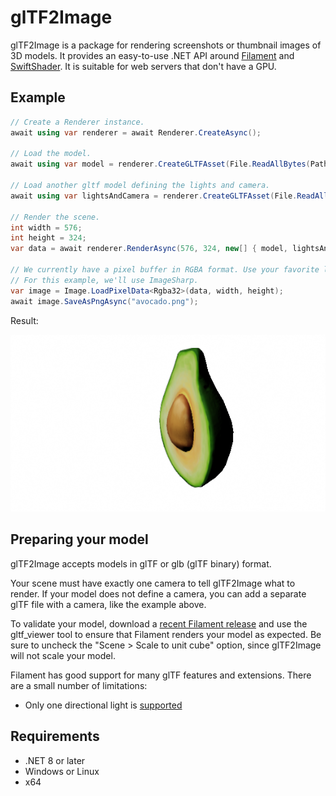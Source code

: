 # glTF2Image
glTF2Image is a package for rendering screenshots or thumbnail images of 3D models. It provides an easy-to-use .NET API around [Filament](https://google.github.io/filament/) and [SwiftShader](https://swiftshader.googlesource.com/SwiftShader). It is suitable for web servers that don't have a GPU.

## Example
```csharp
// Create a Renderer instance.
await using var renderer = await Renderer.CreateAsync();

// Load the model.
await using var model = renderer.CreateGLTFAsset(File.ReadAllBytes(Path.Join(TestDataPath, "Avocado.glb")));

// Load another gltf model defining the lights and camera.
await using var lightsAndCamera = renderer.CreateGLTFAsset(File.ReadAllBytes(Path.Join(TestDataPath, "avocado_lights_and_camera.gltf")));

// Render the scene.
int width = 576;
int height = 324;
var data = await renderer.RenderAsync(576, 324, new[] { model, lightsAndCamera });

// We currently have a pixel buffer in RGBA format. Use your favorite library to encode this as a PNG.
// For this example, we'll use ImageSharp.
var image = Image.LoadPixelData<Rgba32>(data, width, height);
await image.SaveAsPngAsync("avocado.png");
```

Result:

![Rendered image of an avocado](docs/images/avocado.png)

## Preparing your model
glTF2Image accepts models in glTF or glb (glTF binary) format.

Your scene must have exactly one camera to tell glTF2Image what to render. If your model does not define a camera, you can add a separate glTF file with a camera, like the example above.

To validate your model, download a [recent Filament release](https://github.com/google/filament/releases) and use the gltf_viewer tool to ensure that Filament renders your model as expected. Be sure to uncheck the "Scene > Scale to unit cube" option, since glTF2Image will not scale your model.

Filament has good support for many glTF features and extensions. There are a small number of limitations:
- Only one directional light is [supported](https://github.com/google/filament/blob/c93aa4c90df7a814a076ebc8d92cc94d4fa96910/filament/include/filament/LightManager.h#L89)

## Requirements
- .NET 8 or later
- Windows or Linux
- x64
